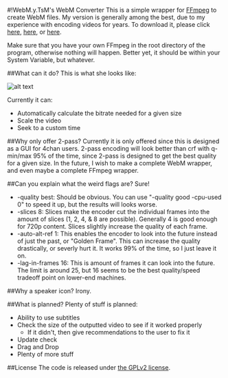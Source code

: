 #!WebM.y.TsM's WebM Converter
This is a simple wrapper for [FFmpeg](http://www.ffmpeg.org/download.html) to create WebM files. My version is generally among the best, due to my experience with encoding videos for years. To download it, please click [here](https://github.com/MasterOfWebM/WebM-Converter/releases/download/v0.1.8/Release_v0.1.8.zip), [here](https://github.com/MasterOfWebM/WebM-Converter/releases/download/v0.1.8/Release_v0.1.8.zip), or [here](https://github.com/MasterOfWebM/WebM-Converter/releases/download/v0.1.8/Release_v0.1.8.zip).

Make sure that you have your own FFmpeg in the root directory of the program, otherwise nothing will happen. Better yet, it should be within your System Variable, but whatever.

##What can it do?
This is what she looks like:

![alt text](http://i.imgur.com/0mE0VvV.png)

Currently it can:

* Automatically calculate the bitrate needed for a given size
* Scale the video
* Seek to a custom time

##Why only offer 2-pass?
Currently it is only offered since this is designed as a GUI for 4chan users. 2-pass encoding will look better than crf with q-min/max 95% of the time, since 2-pass is designed to get the best quality for a given size. In the future, I wish to make a complete WebM wrapper, and even maybe a complete FFmpeg wrapper.

##Can you explain what the weird flags are?
Sure!

* -quality best: Should be obvious. You can use "-quality good -cpu-used 0" to speed it up, but the results will looks worse.
* -slices 8: Slices make the encoder cut the individual frames into the amount of slices (1, 2, 4, & 8 are possible). Generally 4 is good enough for 720p content. Slices slightly increase the quality of each frame.
* -auto-alt-ref 1: This enables the encoder to look into the future instead of just the past, or "Golden Frame". This can increase the quality drastically, or severly hurt it. It works 99% of the time, so I just leave it on.
* -lag-in-frames 16: This is amount of frames it can look into the future. The limit is around 25, but 16 seems to be the best quality/speed tradeoff point on lower-end machines.

##Why a speaker icon?
Irony.

##What is planned?
Plenty of stuff is planned:

* Ability to use subtitles
* Check the size of the outputted video to see if it worked properly
  * If it didn't, then give recommendations to the user to fix it
* Update check
* Drag and Drop
* Plenty of more stuff

##License
The code is released under [the GPLv2 license](http://www.gnu.org/licenses/gpl-2.0.html).
